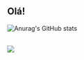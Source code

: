 ## Olá!

  ![Anurag's GitHub stats](https://github-readme-stats.vercel.app/api?username=drifernandes&count_private=true&show_icons=true&theme=transparent)
<div> <br><a href="https://github.com/drifernandes/github-readme-stats">
    <img height:"180cm" src="https://github-readme-stats.vercel.app/api/top-langs/?username=drifernandes&layout=compact&langs_count=16&theme=dracula"/>
  </a>
</div>
